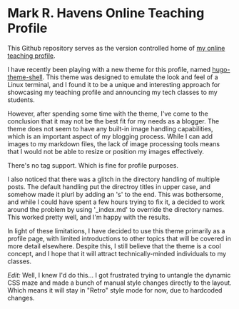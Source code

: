 # Mark R. Havens Online Teaching Profile

This Github repository serves as the version controlled home of [my online teaching profile](https://markrhavens.com).

I have recently been playing with a new theme for this profile, named [hugo-theme-shell](https://github.com/Yukuro/hugo-theme-shell). This theme was designed to emulate the look and feel of a Linux terminal, and I found it to be a unique and interesting approach for showcasing my teaching profile and announcing my tech classes to my students.

However, after spending some time with the theme, I've come to the conclusion that it may not be the best fit for my needs as a blogger. The theme does not seem to have any built-in image handling capabilities, which is an important aspect of my blogging process. While I can add images to my markdown files, the lack of image processing tools means that I would not be able to resize or position my images effectively.

There's no tag support. Which is fine for profile purposes.

I also noticed that there was a glitch in the directory handling of multiple posts. The default handling put the directroy titles in upper case, and somehow made it plurl by adding an 's' to the end. This was bothersome, and while I could have spent a few hours trying to fix it, a decided to work around the problem by using '_index.md' to override the directory names. This worked pretty well, and I'm happy with the results.

In light of these limitations, I have decided to use this theme primarily as a profile page, with limited introductions to other topics that will be covered in more detail elsewhere. Despite this, I still believe that the theme is a cool concept, and I hope that it will attract technically-minded individuals to my classes.

*Edit:*
Well, I knew I'd do this...
I got frustrated trying to untangle the dynamic CSS maze and made a bunch of manual style changes directly to the layout. Which means it will stay in "Retro" style mode for now, due to hardcoded changes.
